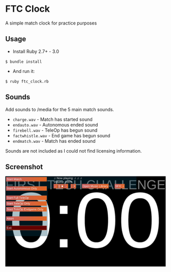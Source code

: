 # FTC Clock
A simple match clock for practice purposes

## Usage
* Install Ruby 2.7+ - 3.0

`$ bundle install`

* And run it:

`$ ruby ftc_clock.rb`

## Sounds
Add sounds to /media for the 5 main match sounds.
* `charge.wav` - Match has started sound
* `endauto.wav` - Autonomous ended sound
* `firebell.wav` - TeleOp has begun sound
* `factwhistle.wav` - End game has begun sound
* `endmatch.wav` - Match has ended sound

Sounds are not included as I could not find licensing information.

## Screenshot
![](https://raw.githubusercontent.com/cyberarm/ftc_clock/master/media/screenshot.png)
